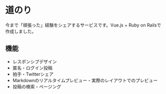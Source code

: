 # 道のり
今まで「頑張った」経験をシェアするサービスです。Vue.js + Ruby on Railsで作成しました。

## 機能
- レスポンシブデザイン
- 匿名・ログイン投稿
- 拍手・Twitterシェア
- Markdownのリアルタイムプレビュー・実際のレイアウトでのプレビュー
- 投稿の検索・ページング

